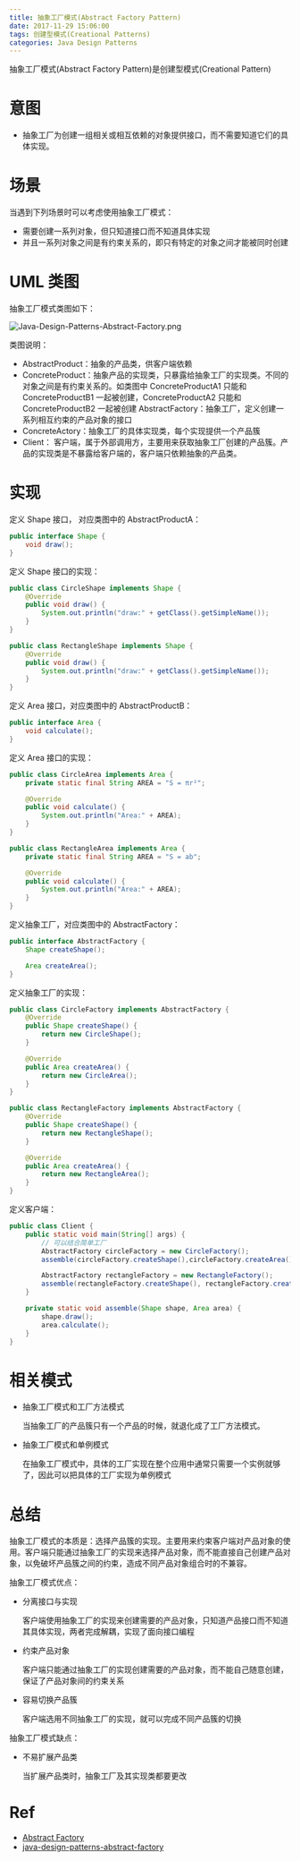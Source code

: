 ```yaml
---
title: 抽象工厂模式(Abstract Factory Pattern)
date: 2017-11-29 15:06:00
tags: 创建型模式(Creational Patterns) 
categories: Java Design Patterns
---
```


抽象工厂模式(Abstract Factory Pattern)是创建型模式(Creational Pattern)

<!-- more  -->

# 意图

* 抽象工厂为创建一组相关或相互依赖的对象提供接口，而不需要知道它们的具体实现。

# 场景

当遇到下列场景时可以考虑使用抽象工厂模式：

* 需要创建一系列对象，但只知道接口而不知道具体实现
* 并且一系列对象之间是有约束关系的，即只有特定的对象之间才能被同时创建

# UML 类图

抽象工厂模式类图如下：

![Java-Design-Patterns-Abstract-Factory.png](http://otg3f8t90.bkt.clouddn.com/2017/12/7/Java-Design-Patterns-Abstract-Factory.png)

类图说明：

* AbstractProduct：抽象的产品类，供客户端依赖
* ConcreteProduct：抽象产品的实现类，只暴露给抽象工厂的实现类。不同的对象之间是有约束关系的。如类图中 ConcreteProductA1 只能和 ConcreteProductB1 一起被创建，ConcreteProductA2 只能和 ConcreteProductB2 一起被创建
 AbstractFactory：抽象工厂，定义创建一系列相互约束的产品对象的接口
* ConcreteActory：抽象工厂的具体实现类，每个实现提供一个产品簇
* Client： 客户端，属于外部调用方，主要用来获取抽象工厂创建的产品簇。产品的实现类是不暴露给客户端的，客户端只依赖抽象的产品类。

# 实现

定义 Shape 接口， 对应类图中的 AbstractProductA：

```java
public interface Shape {
    void draw();
}
```

定义 Shape 接口的实现：

```java
public class CircleShape implements Shape {
    @Override
    public void draw() {
        System.out.println("draw:" + getClass().getSimpleName());
    }
}
```

```java
public class RectangleShape implements Shape {
    @Override
    public void draw() {
        System.out.println("draw:" + getClass().getSimpleName());
    }
}
```

定义 Area 接口，对应类图中的 AbstractProductB：

```java
public interface Area {
    void calculate();
}
```

定义 Area 接口的实现：

```java
public class CircleArea implements Area {
    private static final String AREA = "S = πr²";

    @Override
    public void calculate() {
        System.out.println("Area:" + AREA);
    }
}
```

```java
public class RectangleArea implements Area {
    private static final String AREA = "S = ab";

    @Override
    public void calculate() {
        System.out.println("Area:" + AREA);
    }
}
```

定义抽象工厂，对应类图中的 AbstractFactory：

```java
public interface AbstractFactory {
    Shape createShape();

    Area createArea();
}
```

定义抽象工厂的实现：

```java
public class CircleFactory implements AbstractFactory {
    @Override
    public Shape createShape() {
        return new CircleShape();
    }

    @Override
    public Area createArea() {
        return new CircleArea();
    }
}
```

```java
public class RectangleFactory implements AbstractFactory {
    @Override
    public Shape createShape() {
        return new RectangleShape();
    }

    @Override
    public Area createArea() {
        return new RectangleArea();
    }
}
```

定义客户端：

```java
public class Client {
    public static void main(String[] args) {
        // 可以结合简单工厂
        AbstractFactory circleFactory = new CircleFactory();
        assemble(circleFactory.createShape(),circleFactory.createArea());

        AbstractFactory rectangleFactory = new RectangleFactory();
        assemble(rectangleFactory.createShape(), rectangleFactory.createArea());
    }

    private static void assemble(Shape shape, Area area) {
        shape.draw();
        area.calculate();
    }
}
```

# 相关模式

* 抽象工厂模式和工厂方法模式

    当抽象工厂的产品簇只有一个产品的时候，就退化成了工厂方法模式。

* 抽象工厂模式和单例模式

    在抽象工厂模式中，具体的工厂实现在整个应用中通常只需要一个实例就够了，因此可以把具体的工厂实现为单例模式

# 总结

抽象工厂模式的本质是：选择产品簇的实现。主要用来约束客户端对产品对象的使用。客户端只能通过抽象工厂的实现来选择产品对象，而不能直接自己创建产品对象，以免破坏产品簇之间的约束，造成不同产品对象组合时的不兼容。

抽象工厂模式优点：

* 分离接口与实现

    客户端使用抽象工厂的实现来创建需要的产品对象，只知道产品接口而不知道其具体实现，两者完成解耦，实现了面向接口编程

* 约束产品对象

    客户端只能通过抽象工厂的实现创建需要的产品对象，而不能自己随意创建，保证了产品对象间的约束关系

* 容易切换产品簇

    客户端选用不同抽象工厂的实现，就可以完成不同产品簇的切换

抽象工厂模式缺点：

* 不易扩展产品类

    当扩展产品类时，抽象工厂及其实现类都要更改

# Ref

* [Abstract Factory](http://www.oodesign.com/abstract-factory-pattern.html)
* [java-design-patterns-abstract-factory](https://github.com/iluwatar/java-design-patterns/blob/fb5c2a03246c1863e487cac2d1583ad04e1c4e4a/abstract-factory/README.md)
